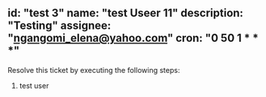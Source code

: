 id: "test 3"
name: "test Useer 11"
description: "Testing"
assignee: "ngangomi_elena@yahoo.com"
cron: "0 50 1 * * *"
---

Resolve this ticket by executing the following steps:
1. test user
